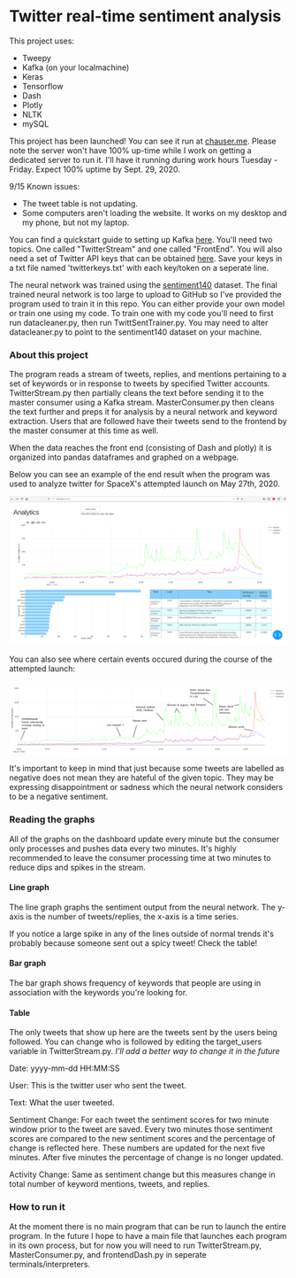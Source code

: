 # Twitter real-time sentiment analysis

This project uses:

* Tweepy
* Kafka (on your localmachine)
* Keras
* Tensorflow
* Dash
* Plotly
* NLTK
* mySQL

This project has been launched! You can see it run at [chauser.me](chauser.me). Please note the server won't have 100% up-time while I work on getting a dedicated server to run it. I'll have it running during work hours Tuesday - Friday. Expect 100% uptime by Sept. 29, 2020.

9/15 Known issues:
* The tweet table is not updating.
* Some computers aren't loading the website. It works on my desktop and my phone, but not my laptop.


You can find a quickstart guide to setting up Kafka [here](https://kafka.apache.org/quickstart). You'll need two topics. One called "TwitterStream" and one called "FrontEnd". You will also need a set of Twitter API keys that can be obtained [here](https://developer.twitter.com/en/docs/basics/getting-started). Save your keys in a txt file named 'twitterkeys.txt' with each key/token on a seperate line.

The neural network was trained using the [sentiment140](https://www.kaggle.com/kazanova/sentiment140) dataset. The final trained neural network is too large to upload to GitHub so I've provided the program used to train it in this repo. You can either provide your own model or train one using my code. To train one with my code you'll need to first run datacleaner.py, then run TwittSentTrainer.py. You may need to alter datacleaner.py to point to the sentiment140 dataset on your machine.

### About this project

The program reads a stream of tweets, replies, and mentions pertaining to a set of keywords or in response to tweets by specified Twitter accounts. TwitterStream.py then partially cleans the text before sending it to the master consumer using a Kafka stream. MasterConsumer.py then cleans the text further and preps it for analysis by a neural network and keyword extraction. Users that are followed have their tweets send to the frontend by the master consumer at this time as well.

When the data reaches the front end (consisting of Dash and plotly) it is organized into pandas dataframes and graphed on a webpage.

Below you can see an example of the end result when the program was used to analyze twitter for SpaceX's attempted launch on May 27th, 2020.

![Graphing dashboard for SpaceX launch](https://github.com/cchauser/Twitter-real-time-sentiment-analysis/blob/master/spacexlaunch-V0614.png)

You can also see where certain events occured during the course of the attempted launch:

![Timeline of events](https://github.com/cchauser/Twitter-real-time-sentiment-analysis/blob/master/spacexlaunch.png)

It's important to keep in mind that just because some tweets are labelled as negative does not mean they are hateful of the given topic. They may be expressing disappointment or sadness which the neural network considers to be a negative sentiment.

### Reading the graphs

All of the graphs on the dashboard update every minute but the consumer only processes and pushes data every two minutes. It's highly recommended to leave the consumer processing time at two minutes to reduce dips and spikes in the stream.

#### Line graph

The line graph graphs the sentiment output from the neural network. The y-axis is the number of tweets/replies, the x-axis is a time series.

If you notice a large spike in any of the lines outside of normal trends it's probably because someone sent out a spicy tweet! Check the table!

#### Bar graph

The bar graph shows frequency of keywords that people are using in association with the keywords you're looking for.

#### Table

The only tweets that show up here are the tweets sent by the users being followed. You can change who is followed by editing the target_users variable in TwitterStream.py. *I'll add a better way to change it in the future*

Date: yyyy-mm-dd HH:MM:SS

User: This is the twitter user who sent the tweet.

Text: What the user tweeted.

Sentiment Change: For each tweet the sentiment scores for two minute window prior to the tweet are saved. Every two minutes those sentiment scores are compared to the new sentiment scores and the percentage of change is reflected here. These numbers are updated for the next five minutes. After five minutes the percentage of change is no longer updated.

Activity Change: Same as sentiment change but this measures change in total number of keyword mentions, tweets, and replies.

### How to run it

At the moment there is no main program that can be run to launch the entire program. In the future I hope to have a main file that launches each program in its own process, but for now you will need to run TwitterStream.py, MasterConsumer.py, and frontendDash.py in seperate terminals/interpreters.
